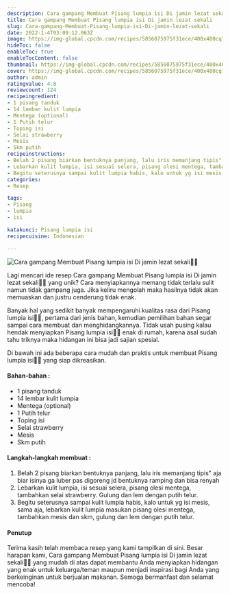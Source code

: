 ```yaml
---
description: Cara gampang Membuat Pisang lumpia isi Di jamin lezat sekali"
title: Cara gampang Membuat Pisang lumpia isi Di jamin lezat sekali
slug: Cara-gampang-Membuat-Pisang-lumpia-isi-Di-jamin-lezat-sekali
date: 2022-1-4T03:09:12.063Z
image: https://img-global.cpcdn.com/recipes/5856075975f31ece/400x400cq70/photo.jpg
hideToc: false
enableToc: true
enableTocContent: false
thumbnail: https://img-global.cpcdn.com/recipes/5856075975f31ece/400x400cq70/photo.jpg
cover: https://img-global.cpcdn.com/recipes/5856075975f31ece/400x400cq70/photo.jpg
author: admin
ratingvalue: 4.8
reviewcount: 124
recipeingredient:
- 1 pisang tanduk
- 14 lembar kulit lumpia
- Mentega (optional)
- 1 Putih telur
- Toping isi
- Selai strawberry
- Mesis
- Skm putih
recipeinstructions:
- Belah 2 pisang biarkan bentuknya panjang, lalu iris memanjang tipis" aja biar isinya ga luber pas digoreng jd bentuknya ramping dan bisa renyah
- Lebarkan kulit lumpia, isi sesuai selera, pisang olesi mentega, tambahkan selai strawberry. Gulung dan lem dengan putih telur.
- Begitu seterusnya sampai kulit lumpia habis, kalo untuk yg isi mesis, sama aja, lebarkan kulit lumpia masukan pisang olesi mentega, tambahkan mesis dan skm, gulung dan lem dengan putih telur.
categories:
- Resep

tags:
- Pisang
- lumpia
- isi

katakunci: Pisang lumpia isi
recipecuisine: Indonesian

---
```


![Cara gampang Membuat Pisang lumpia isi Di jamin lezat sekali👩‍🍳](https://img-global.cpcdn.com/recipes/5856075975f31ece/400x400cq70/photo.jpg)

Lagi mencari ide resep Cara gampang Membuat Pisang lumpia isi Di jamin lezat sekali👩‍🍳 yang unik? Cara menyiapkannya memang tidak terlalu sulit namun tidak gampang juga. Jika keliru mengolah maka hasilnya tidak akan memuaskan dan justru cenderung tidak enak.

Banyak hal yang sedikit banyak mempengaruhi kualitas rasa dari Pisang lumpia isi👩‍🍳, pertama dari jenis bahan, kemudian pemilihan bahan segar sampai cara membuat dan menghidangkannya. Tidak usah pusing kalau hendak menyiapkan Pisang lumpia isi👩‍🍳 enak di rumah, karena asal sudah tahu triknya maka hidangan ini bisa jadi sajian spesial.

Di bawah ini ada beberapa cara mudah dan praktis untuk membuat Pisang lumpia isi👩‍🍳 yang siap dikreasikan.

<!--inarticleads1-->

#### Bahan-bahan :

- 1 pisang tanduk
- 14 lembar kulit lumpia
- Mentega (optional)
- 1 Putih telur
- Toping isi
- Selai strawberry
- Mesis
- Skm putih

<!--inarticleads2-->

#### Langkah-langkah membuat :

1. Belah 2 pisang biarkan bentuknya panjang, lalu iris memanjang tipis" aja biar isinya ga luber pas digoreng jd bentuknya ramping dan bisa renyah
1. Lebarkan kulit lumpia, isi sesuai selera, pisang olesi mentega, tambahkan selai strawberry. Gulung dan lem dengan putih telur.
1. Begitu seterusnya sampai kulit lumpia habis, kalo untuk yg isi mesis, sama aja, lebarkan kulit lumpia masukan pisang olesi mentega, tambahkan mesis dan skm, gulung dan lem dengan putih telur.

#### Penutup

Terima kasih telah membaca resep yang kami tampilkan di sini. Besar harapan kami, Cara gampang Membuat Pisang lumpia isi Di jamin lezat sekali👩‍🍳 yang mudah di atas dapat membantu Anda menyiapkan hidangan yang enak untuk keluarga/teman maupun menjadi inspirasi bagi Anda yang berkeinginan untuk berjualan makanan. Semoga bermanfaat dan selamat mencoba!